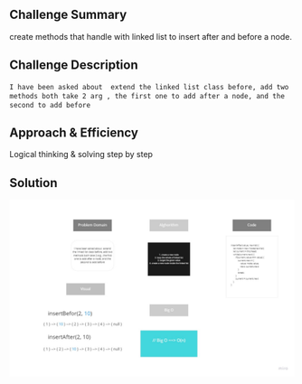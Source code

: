 ## Challenge Summary
create methods that handle with linked list to insert after and before a node.

## Challenge Description

```
I have been asked about  extend the linked list class before, add two methods both take 2 arg , the first one to add after a node, and the second to add before

```

## Approach & Efficiency

Logical thinking & solving step by step 

## Solution

![whiteboard](../../assets/images/code06.jpg)

